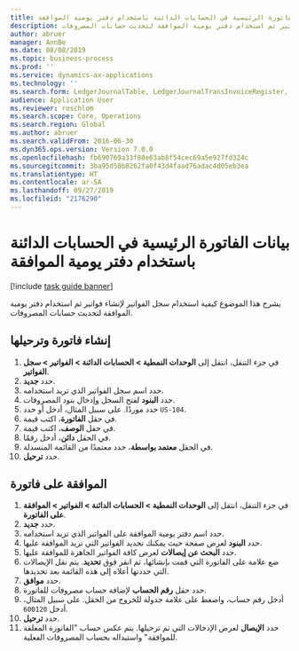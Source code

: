 ```yaml
---
title: بيانات الفاتورة الرئيسية في الحسابات الدائنة باستخدام ‏‫دفتر يومية الموافقة
description: يشرح هذا الموضوع كيفية استخدام سجل الفواتير لإنشاء فواتير ثم استخدام دفتر يومية الموافقة لتحديث حسابات المصروفات.
author: abruer
manager: AnnBe
ms.date: 08/08/2019
ms.topic: business-process
ms.prod: ''
ms.service: dynamics-ax-applications
ms.technology: ''
ms.search.form: LedgerJournalTable, LedgerJournalTransInvoiceRegister, HcmWorkerLookUp, LedgerJournalTransApprove, LedgerJournalTransApproveFetchVouchers, LedgerTransVoucher
audience: Application User
ms.reviewer: roschlom
ms.search.scope: Core, Operations
ms.search.region: Global
ms.author: abruer
ms.search.validFrom: 2016-06-30
ms.dyn365.ops.version: Version 7.0.0
ms.openlocfilehash: fb690769a33f88e63ab8f54cec69a5e927fd324c
ms.sourcegitcommit: 3ba95d50b8262fa0f43d4faad76adac4d05eb3ea
ms.translationtype: HT
ms.contentlocale: ar-SA
ms.lasthandoff: 09/27/2019
ms.locfileid: "2176290"
---
```

# <a name="key-invoice-data-into-accounts-payable-using-an-approval-journal"></a>بيانات الفاتورة الرئيسية في الحسابات الدائنة باستخدام ‏‫دفتر يومية الموافقة

[!include [task guide banner](../../includes/task-guide-banner.md)]

يشرح هذا الموضوع كيفية استخدام سجل الفواتير لإنشاء فواتير ثم استخدام دفتر يومية الموافقة لتحديث حسابات المصروفات.

## <a name="create-and-post-and-invoice"></a>إنشاء فاتورة وترحيلها
1. في جزء التنقل، انتقل إلى **الوحدات النمطية > الحسابات الدائنة > الفواتير > سجل الفواتير**.
2. حدد **جديد**.
3. حدد اسم سجل الفواتير الذي تريد استخدامه.
4. حدد **البنود‬** لفتح السجل وإدخال بنود المصروفات.
5. حدد موردًا. على سبيل المثال، أدخل أو حدد `US-104`.
6. في حقل **الفاتورة**، اكتب قيمة.
7. في حقل **الوصف**، اكتب قيمة.
8. في الحقل **دائن**، أدخل رقمًا.
9. في الحقل **معتمد بواسطة**، حدد معتمدًا من القائمة المنسدلة.
10. حدد **ترحيل**.

## <a name="approve-an-invoice"></a>الموافقة على فاتورة
1. في جزء التنقل، انتقل إلى **الوحدات النمطية > الحسابات الدائنة > الفواتير > الموافقة على الفاتورة**.
2. حدد **جديد**.
3. حدد اسم دفتر يومية الموافقة على الفواتير الذي تريد استخدامه.
4. حدد **البنود** لعرض صفحة حيث يمكنك تحديد الفواتير التي تريد الموافقة عليها.
5. حدد **البحث عن إيصالات** لعرض كافة الفواتير الجاهزة للموافقة عليها.
6. ضع علامة على الفاتورة التي قمت بإنشائها، ثم انقر فوق **تحديد**. يتم نقل الإيصالات التي حددتها أعلاه إلى هذه القائمة بعد تحديدها.  
7. حدد **موافق**.
8. حدد حقل **رقم الحساب** لإضافة حساب مصروفات للفاتورة.
9. أدخل رقم حساب، واضغط على علامة جدولة للخروج من الحقل. على سبيل المثال، أدخل `600120`.
10. حدد **ترحيل**.
11. حدد **الإيصال** لعرض الإدخالات التي تم ترحيلها. يتم عكس حساب "الفاتورة المعلقة للموافقة" واستبداله بحساب المصروفات الفعلية.  

